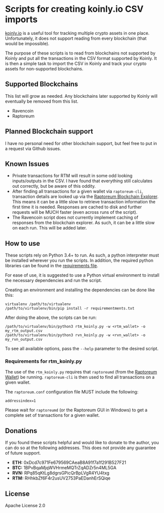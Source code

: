 # Scripts for creating koinly.io CSV imports
[koinly.io](https://koinly.io) is a useful tool for tracking multiple crypto assets in one place.  Unfortunately, it does not support reading from every blockchain (that would be impossible).

The purpose of these scripts is to read from blockchains not supported by Koinly and put all the transactions in the CSV format supported by Koinly.  It is then a simple task to import the CSV in Koinly and track your crypto assets for non-supported blockchains.

## Supported Blockchains
This list will grow as needed.  Any blockchains later supported by Koinly will eventually be removed from this list.

* Ravencoin
* Raptoreum

## Planned Blockchain support
I have no personal need for other blockchain support, but feel free to put in a request via Github issues.

## Known Issues
* Private transactions for RTM will result in some odd looking inputs/outputs in the CSV.  I have found that everything still calculates out correctly, but be aware of this oddity.
* After finding all transactions for a given wallet via ```raptoreum-cli```, transaction details are looked up via the [Raptoreum Blockchain Explorer](https://explorer.raptoreum.com/).  This means it can be a little slow to retrieve transaction information the first time it is needed.  Responses are cached to disk and further requests will be MUCH faster (even across runs of the script).
* The Ravencoin script does not currently implement caching of responses from the blockchain explorer.  As such, it can be a little slow on each run.  This will be added later.

## How to use
These scripts rely on Python 3.4+ to run.  As such, a python interpreter must be installed wherever you run the scripts.  In addition, the required python libraries can be found in the [requirements file](requirements.txt).

For ease of use, it is suggested to use a Python virtual environment to install the necessary dependencies and run the script.

Creating an environment and installing the dependencies can be done like this:
```
virtualenv /path/to/virtualenv
/path/to/virtualenv/bin/pip install -r requirementments.txt
```

After doing the above, the scripts can be run:
```
/path/to/virtualenv/bin/python3 rtm_koinly.py -w <rtm_wallet> -o my_rtm_output.csv
/path/to/virtualenv/bin/python3 rvn_koinly.py -w <rvn_wallet> -o my_rvn_output.csv
```

To see all available options, pass the ```--help``` parameter to the desired script.

### Requirements for rtm_koinly.py
The use of the ```rtm_koinly.py``` requires that ```raptoreumd``` (from the [Raptoreum Wallet](https://raptoreum.com/)) be running.  ```raptoreum-cli``` is then used to find all transactions on a given wallet.

The ```raptoreum.conf``` configuration file MUST include the following:
```
addressindex=1
```

Please wait for ```raptoreumd``` (or the Raptoreum GUI in Windows) to get a complete set of transactions for a given wallet.

## Donations
If you found these scripts helpful and would like to donate to the author, you can do so at the following addresses.  This does not provide any guarantee of future support.

* **ETH:** 0xDcd7c971Fe679569CAeaB8A91f7a1f291B527F21
* **BTC:** 1BPvBqaMjqWVHrmeMQTrZqADZr5n4ML5GA
* **RVN:** RPq85qKtLg8dgrsGPicQrBpLVgR4YU4txg
* **RTM:** RHhkbZf6F4r2usUV2753PaEDanhErSQiqe

## License
Apache License 2.0
